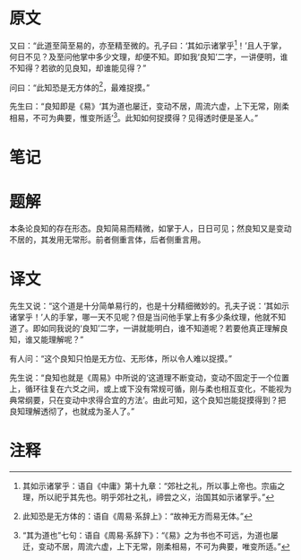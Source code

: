 # 原文
又曰：“此道至简至易的，亦至精至微的。孔子曰：‘其如示诸掌乎[^1]！’且人于掌，何日不见？及至问他掌中多少文理，却便不知。即如我‘良知’二字，一讲便明，谁不知得？若欲的见良知，却谁能见得？”

问曰：“此知恐是无方体的[^2]，最难捉摸。”

先生曰：“良知即是《易》‘其为道也屡迁，变动不居，周流六虚，上下无常，刚柔相易，不可为典要，惟变所适’[^3]。此知如何捉摸得？见得透时便是圣人。”
# 笔记

# 题解
本条论良知的存在形态。良知简易而精微，如掌于人，日日可见；然良知又是变动不居的，其发用无常形。前者侧重言体，后者侧重言用。
# 译文
先生又说：“这个道是十分简单易行的，也是十分精细微妙的。孔夫子说：‘其如示诸掌乎！’人的手掌，哪一天不见呢？但是当问他手掌上有多少条纹理，他就不知道了。即如同我说的‘良知’二字，一讲就能明白，谁不知道呢？若要他真正理解良知，谁又能理解呢？”

有人问：“这个良知只怕是无方位、无形体，所以令人难以捉摸。”

先生说：“良知也就是《周易》中所说的‘这道理不断变动，变动不固定于一个位置上，循环往复在六爻之间，或上或下没有常规可循，刚与柔也相互变化，不能视为典常纲要，只在变动中求得合宜的方法’。由此可知，这个良知岂能捉摸得到？把良知理解透彻了，也就成为圣人了。”
# 注释

[^1]: 其如示诸掌乎：语自《中庸》第十九章：“郊社之礼，所以事上帝也。宗庙之理，所以祀乎其先也。明乎郊社之礼，禘尝之义，治国其如示诸掌乎。”
[^2]: 此知恐是无方体的：语自《周易·系辞上》：“故神无方而易无体。”
[^3]: “其为道也”七句：语自《周易·系辞下》：“《易》之为书也不可远，为道也屡迁，变动不居，周流六虚，上下无常，刚柔相易，不可为典要，唯变所适。”